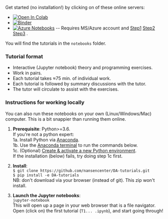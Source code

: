 Get started (no installation!) by clicking on of these online servers:

- [![Open In Colab](https://colab.research.google.com/assets/colab-badge.svg)](http://colab.research.google.com/github/nansencenter/DA-tutorials/blob/Colab)
- [![Binder](https://mybinder.org/badge_logo.svg)](https://mybinder.org/v2/gh/nansencenter/DA-tutorials/master)
- [![Azure Notebooks](https://notebooks.azure.com/launch.png)](https://notebooks.azure.com/import/gh/nansencenter/DA-tutorials) -- Requires MS/Azure account and
[Step1](./notebooks/resources/instruction_images/azure1.png)
[Step2](./notebooks/resources/instruction_images/azure2.png)
[Step3](./notebooks/resources/instruction_images/azure3.png)
.

You will find the tutorials in the `notebooks` folder.


### Tutorial format
<!--
! 
! Previews notebooks/resources/getting_started/*.svg
! 
-->

<!---![Getting started 1](./notebooks/resources/getting_started/intro1.svg)-->
<!---![Getting started 2](./notebooks/resources/getting_started/intro2.svg)-->
<!---![Getting started 4](./notebooks/resources/getting_started/intro4.svg)-->

* Interactive (Jupyter notebook) theory and programming exercises.
* Work in pairs.
* Each tutorial takes ≈75 min. of individual work.
* Each tutorial is followed by summary discussions with the tutor.
* The tutor will circulate to assist with the exercises.

### Instructions for working locally
You can also run these notebooks on your own (Linux/Windows/Mac) computer.
This is a bit snappier than running them online.

1. **Prerequisite**: Python>=3.6.  
   If you're not a python expert:  
   1a. Install Python via [Anaconda](https://www.anaconda.com/download).  
   1b. Use the [Anaconda terminal](https://docs.conda.io/projects/conda/en/latest/user-guide/getting-started.html#starting-conda) to run the commands below.  
   1c. (Optional) [Create & activate a new Python environment](https://docs.conda.io/projects/conda/en/latest/user-guide/getting-started.html#managing-environments).  
   If the installation (below) fails, try doing step 1c first.

2. **Install**:  
   `$ git clone https://github.com/nansencenter/DA-tutorials.git`  
   `$ pip install -e DA-tutorials`  
   NB: don't download via your browser (instead of git). This zip won't install.

3. **Launch the Jupyter notebooks**:  
   `jupyter-notebook`  
   This will open up a page in your web browser that is a file navigator.  
   Open (click on) the first tutorial (`T1... .ipynb`), and start going through!
